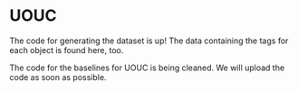 # UOUC
The code for generating the dataset is up! The data containing the tags for each object is found here, too.

The code for the baselines for UOUC is being cleaned. We will upload the code as soon as possible.
